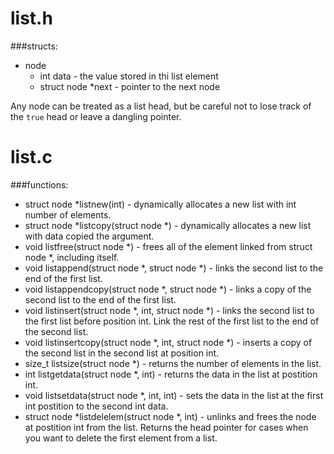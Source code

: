 list.h
======

###structs:
 * node
   * int data - the value stored in thi list element
   * struct node *next - pointer to the next node

Any node can be treated as a list head, but be careful not to lose track of the `true` head or leave a dangling pointer.

list.c
======

###functions:
 * struct node *listnew(int) - dynamically allocates a new list with int number of elements.
 * struct node *listcopy(struct node *) - dynamically allocates a new list with data copied the argument.
 * void listfree(struct node *) - frees all of the element linked from struct node *, including itself.
 * void listappend(struct node *, struct node *) - links the second list to the end of the first list.
 * void listappendcopy(struct node *, struct node *) - links a copy of the second list to the end of the first list.
 * void listinsert(struct node *, int, struct node *) - links the second list to the first list before position int.  Link the rest of the first list to the end of the second list.
 * void listinsertcopy(struct node *, int, struct node *) - inserts a copy of the second list in the second list at position int.
 * size_t listsize(struct node *) - returns the number of elements in the list.
 * int listgetdata(struct node *, int) - returns the data in the list at postition int.
 * void listsetdata(struct node *, int, int) - sets the data in the list at the first int postition to the second int data.
 * struct node *listdelelem(struct node *, int) - unlinks and frees the node at postition int from the list.  Returns the head pointer for cases when you want to delete the first element from a list.